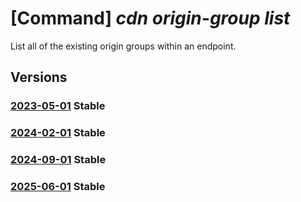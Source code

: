 # [Command] _cdn origin-group list_

List all of the existing origin groups within an endpoint.

## Versions

### [2023-05-01](/Resources/mgmt-plane/L3N1YnNjcmlwdGlvbnMve30vcmVzb3VyY2Vncm91cHMve30vcHJvdmlkZXJzL21pY3Jvc29mdC5jZG4vcHJvZmlsZXMve30vZW5kcG9pbnRzL3t9L29yaWdpbmdyb3Vwcw==/2023-05-01.xml) **Stable**

<!-- mgmt-plane /subscriptions/{}/resourcegroups/{}/providers/microsoft.cdn/profiles/{}/endpoints/{}/origingroups 2023-05-01 -->

### [2024-02-01](/Resources/mgmt-plane/L3N1YnNjcmlwdGlvbnMve30vcmVzb3VyY2Vncm91cHMve30vcHJvdmlkZXJzL21pY3Jvc29mdC5jZG4vcHJvZmlsZXMve30vZW5kcG9pbnRzL3t9L29yaWdpbmdyb3Vwcw==/2024-02-01.xml) **Stable**

<!-- mgmt-plane /subscriptions/{}/resourcegroups/{}/providers/microsoft.cdn/profiles/{}/endpoints/{}/origingroups 2024-02-01 -->

### [2024-09-01](/Resources/mgmt-plane/L3N1YnNjcmlwdGlvbnMve30vcmVzb3VyY2Vncm91cHMve30vcHJvdmlkZXJzL21pY3Jvc29mdC5jZG4vcHJvZmlsZXMve30vZW5kcG9pbnRzL3t9L29yaWdpbmdyb3Vwcw==/2024-09-01.xml) **Stable**

<!-- mgmt-plane /subscriptions/{}/resourcegroups/{}/providers/microsoft.cdn/profiles/{}/endpoints/{}/origingroups 2024-09-01 -->

### [2025-06-01](/Resources/mgmt-plane/L3N1YnNjcmlwdGlvbnMve30vcmVzb3VyY2Vncm91cHMve30vcHJvdmlkZXJzL21pY3Jvc29mdC5jZG4vcHJvZmlsZXMve30vZW5kcG9pbnRzL3t9L29yaWdpbmdyb3Vwcw==/2025-06-01.xml) **Stable**

<!-- mgmt-plane /subscriptions/{}/resourcegroups/{}/providers/microsoft.cdn/profiles/{}/endpoints/{}/origingroups 2025-06-01 -->
